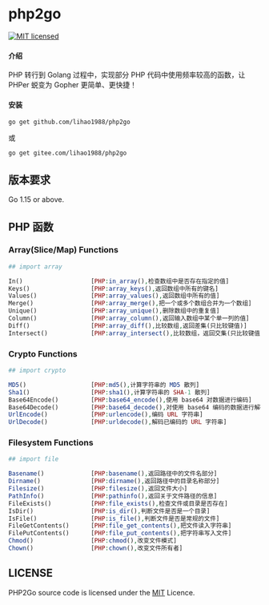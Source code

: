 # php2go

[![MIT licensed][3]][4]

[3]: https://img.shields.io/badge/license-MIT-blue.svg
[4]: LICENSE

#### 介绍
PHP 转行到 Golang 过程中，实现部分 PHP 代码中使用频率较高的函数，让 PHPer 蜕变为 Gopher 更简单、更快捷！

#### 安装
```shell
go get github.com/lihao1988/php2go
```
或
```shell
go get gitee.com/lihao1988/php2go
```

## 版本要求
Go 1.15 or above.

## PHP 函数
### Array(Slice/Map) Functions
```php
## import array

In()                   [PHP:in_array(),检查数组中是否存在指定的值]
Keys()                 [PHP:array_keys(),返回数组中所有的键名]
Values()               [PHP:array_values(),返回数组中所有的值]
Merge()                [PHP:array_merge(),把一个或多个数组合并为一个数组]
Unique()               [PHP:array_unique(),删除数组中的重复值]
Column()               [PHP:array_column(),返回输入数组中某个单一列的值]
Diff()                 [PHP:array_diff(),比较数组,返回差集(只比较键值)]
Intersect()            [PHP:array_intersect(),比较数组，返回交集(只比较键值)]
```
### Crypto Functions
```php
## import crypto

MD5()                  [PHP:md5(),计算字符串的 MD5 散列]
Sha1()                 [PHP:sha1(),计算字符串的 SHA-1 散列]
Base64Encode()         [PHP:base64_encode(),使用 base64 对数据进行编码]
Base64Decode()         [PHP:base64_decode(),对使用 base64 编码的数据进行解码]
UrlEncode()            [PHP:urlencode(),编码 URL 字符串]
UrlDecode()            [PHP:urldecode(),解码已编码的 URL 字符串]
```
### Filesystem Functions
```php
## import file

Basename()             [PHP:basename(),返回路径中的文件名部分]
Dirname()              [PHP:dirname(),返回路径中的目录名称部分]
Filesize()             [PHP:filesize(),返回文件大小]
PathInfo()             [PHP:pathinfo(),返回关于文件路径的信息]
FileExists()           [PHP:file_exists(),检查文件或目录是否存在]
IsDir()                [PHP:is_dir(),判断文件是否是一个目录]
IsFile()               [PHP:is_file(),判断文件是否是常规的文件]
FileGetContents()      [PHP:file_get_contents(),把文件读入字符串]
FilePutContents()      [PHP:file_put_contents(),把字符串写入文件]
Chmod()                [PHP:chmod(),改变文件模式]
Chown()                [PHP:chown(),改变文件所有者]
```

## LICENSE
PHP2Go source code is licensed under the [MIT](https://github.com/lihao1988/php2go/blob/main/LICENSE) Licence.
